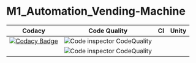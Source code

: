 # M1_Automation_Vending-Machine

Codacy | Code Quality | CI | Unity
------|----------|-------|--------------
|[![Codacy Badge](https://app.codacy.com/project/badge/Grade/a6ab2d00afdb467a935ecc21694d0023)](https://www.codacy.com/gh/Yazhlhub/M1_Automation_Vending-Machine/dashboard?utm_source=github.com&amp;utm_medium=referral&amp;utm_content=Yazhlhub/M1_Automation_Vending-Machine&amp;utm_campaign=Badge_Grade)| ![Code inspector CodeQuality](https://api.codiga.io/project/29948/score/svg)
||![Code inspector CodeQuality](https://api.codiga.io/project/29948/status/svg)

